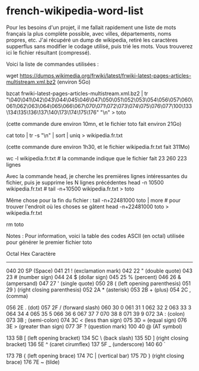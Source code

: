 # french-wikipedia-word-list

Pour les besoins d'un projet, il me fallait rapidement une liste de mots français la plus complète possible, avec villes, départements, noms propres, etc. J'ai récupéré un dump de wikipedia, retiré les  caractères supperflus sans modifier le codage utilisé, puis trié les mots.
Vous trouverez ici le fichier résultant (compressé).

Voici la liste de commandes utilisées :

wget https://dumps.wikimedia.org/frwiki/latest/frwiki-latest-pages-articles-multistream.xml.bz2
(environ 5Go)

bzcat frwiki-latest-pages-articles-multistream.xml.bz2 | tr "\040\041\042\043\044\045\046\047\050\051\052\053\054\056\057\060\061\062\063\064\065\066\067\070\071\072\073\074\075\076\077\100\133\134\135\136\137\140\173\174\175\176" "\n" > toto

(cette commande dure environ 10mn, et le fichier toto fait environ 21Go)

cat toto | tr -s "\n" | sort | uniq > wikipedia.fr.txt

(cette commande dure environ 1h30, et le fichier wikipedia.fr.txt fait 311Mo)

wc -l wikipedia.fr.txt # la commande indique que le fichier fait 23 260 223 lignes

Avec la commande head, je cherche les premières lignes intéressantes du fichier, puis je supprime les N lignes précédentes
head -n 10500 wikipedia.fr.txt # 
tail -n+10500 wikipedia.fr.txt > toto

Même chose pour la fin du fichier :
tail -n+22481000 toto | more # pour trouver l'endroit où les choses se gâtent
head -n+22481000 toto > wikipedia.fr.txt

rm toto

Notes : Pour information, voici la table des codes ASCII (en octal) utilisée pour générer le premier fichier toto

Octal Hex Caractère
----- --- ---------
040 20 SP (Space)
041 21 ! (exclamation mark)
042 22 " (double quote)
043 23 # (number sign)
044 24 $ (dollar sign)
045 25 % (percent)
046 26 & (ampersand)
047 27 ' (single quote)
050 28 ( (left opening parenthesis)
051 29 ) (right closing parenthesis)
052 2A * (asterisk)
053 2B + (plus)
054 2C , (comma)

056 2E . (dot)
057 2F / (forward slash)
060 30 0
061 31 1
062 32 2
063 33 3
064 34 4
065 35 5
066 36 6
067 37 7
070 38 8
071 39 9
072 3A : (colon)
073 3B ; (semi-colon)
074 3C < (less than sign)
075 3D = (equal sign)
076 3E > (greater than sign)
077 3F ? (question mark)
100 40 @ (AT symbol)

133 5B [ (left opening bracket)
134 5C \ (back slash)
135 5D ] (right closing bracket)
136 5E ^ (caret cirumflex)
137 5F _ (underscore)
140 60 `

173 7B { (left opening brace)
174 7C | (vertical bar)
175 7D } (right closing brace)
176 7E ~ (tilde)


